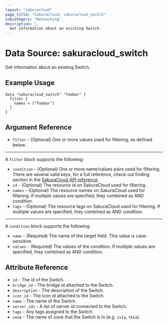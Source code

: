 ```yaml
---
layout: "sakuracloud"
page_title: "SakuraCloud: sakuracloud_switch"
subcategory: "Networking"
description: |-
  Get information about an existing Switch.
---
```


# Data Source: sakuracloud_switch

Get information about an existing Switch.

## Example Usage

```hcl
data "sakuracloud_switch" "foobar" {
  filter {
    names = ["foobar"]
  }
}
```
## Argument Reference

* `filter` - (Optional) One or more values used for filtering, as defined below.


---

A `filter` block supports the following:

* `condition` - (Optional) One or more name/values pairs used for filtering. There are several valid keys, for a full reference, check out finding section in the [SakuraCloud API reference](https://developer.sakura.ad.jp/cloud/api/1.1/).
* `id` - (Optional) The resource id on SakuraCloud used for filtering.
* `names` - (Optional) The resource names on SakuraCloud used for filtering. If multiple values ​​are specified, they combined as AND condition.
* `tags` - (Optional) The resource tags on SakuraCloud used for filtering. If multiple values ​​are specified, they combined as AND condition.

---

A `condition` block supports the following:

* `name` - (Required) The name of the target field. This value is case-sensitive.
* `values` - (Required) The values of the condition. If multiple values ​​are specified, they combined as AND condition.


## Attribute Reference

* `id` - The id of the Switch.
* `bridge_id` - The bridge id attached to the Switch.
* `description` - The description of the Switch.
* `icon_id` - The icon id attached to the Switch.
* `name` - The name of the Switch.
* `server_ids` - A list of server id connected to the Switch.
* `tags` - Any tags assigned to the Switch.
* `zone` - The name of zone that the Switch is in (e.g. `is1a`, `tk1a`).




